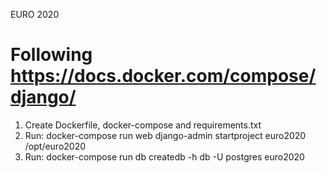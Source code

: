 EURO 2020

# Following https://docs.docker.com/compose/django/

1. Create Dockerfile, docker-compose and requirements.txt
2. Run: docker-compose run web django-admin startproject euro2020 /opt/euro2020
3. Run: docker-compose run db createdb -h db -U postgres euro2020

